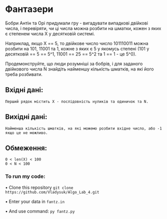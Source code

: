 # Фантазери
Бобри Антін та Орі придумали гру - вигадувати випадкові двійкові числа, і перевіряти, чи ці числа можна розбити на шматки, кожен з яких є степенем числа X у десятковій системі.

Наприклад, якщо X == 5, то двійкове число число 101110011 можна розбити на 101, 11001 та 1, кожне з яких є 5 у якомусь степені (101 у десятковій == 5 == 5^1, 11001 == 25 == 5^2 та 1 == 1 - це 5^0).

Продемонструйте, що люди розумніші за бобрів, і для заданого двійкового числа N знайдіть найменшу кількість шматків, на які його треба розбивати.

## Вхідні дані:
	Перший рядок містить X - послідовність нуликів та одиничок та N.

## Вихідні дані:
	Найменша кількість шматків, на які можемо розбити вхідне число, або -1 якщо це не можливо.

## Обмеження:
	0 < len(X) < 100
	0 < N < 100

### To run my code:
• Clone this repository `git clone https://github.com/Vladysuk/Algo_Lab_4.git`

• Enter your data in `fantz.in`

• And use command: `py fantz.py` 
